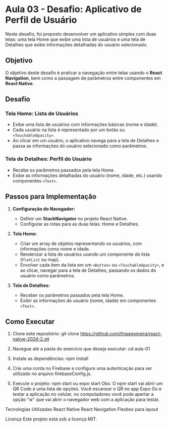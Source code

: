 # Aula 03 - Desafio: Aplicativo de Perfil de Usuário

Neste desafio, foi proposto desenvolver um aplicativo simples com duas telas: uma tela Home que exibe uma lista de usuários e uma tela de Detalhes que exibe informações detalhadas do usuário selecionado.

## Objetivo

O objetivo deste desafio é praticar a navegação entre telas usando o **React Navigation**, bem como a passagem de parâmetros entre componentes em **React Native**.

## Desafio

### Tela Home: Lista de Usuários
- Exibe uma lista de usuários com informações básicas (nome e idade).
- Cada usuário na lista é representado por um botão ou `<TouchableOpacity>`.
- Ao clicar em um usuário, o aplicativo navega para a tela de Detalhes e passa as informações do usuário selecionado como parâmetros.

### Tela de Detalhes: Perfil do Usuário
- Recebe os parâmetros passados pela tela Home.
- Exibe as informações detalhadas do usuário (nome, idade, etc.) usando componentes `<Text>`.

## Passos para Implementação

1. **Configuração do Navegador:**
   - Definir um **StackNavigator** no projeto React Native.
   - Configurar as rotas para as duas telas: Home e Detalhes.

2. **Tela Home:**
   - Criar um array de objetos representando os usuários, com informações como nome e idade.
   - Renderizar a lista de usuários usando um componente de lista (`FlatList` ou map).
   - Envolver cada item da lista em um `<Button>` ou `<TouchableOpacity>`, e ao clicar, navegar para a tela de Detalhes, passando os dados do usuário como parâmetros.

3. **Tela de Detalhes:**
   - Receber os parâmetros passados pela tela Home.
   - Exibir as informações do usuário (nome, idade) em componentes `<Text>`.

## Como Executar

1. Clone este repositório:
   git clone https://github.com/thiaagomeira/react-native-2024-2.git

2. Navegue até a pasta do exercício que deseja executar:
   cd aula-01

3. Instale as dependências:
   npm install

4. Crie uma conta no Firebase e configure uma autenticação para ser utilizado no arquivo firebaseConfig.js.

5. Execute o projeto:
   npm start ou expo start
   Obs: O npm start vai abrir um QR Code e uma lista de opções. Você escanear o QR no app Expo Go e testar a aplicação no celular, no computadores você pode apertar a opção "w" que vai abrir o navegador web com a     aplicação para testar.

Tecnologias Utilizadas
React Native
React Navigation
Flexbox para layout

Licença
Este projeto está sob a licença MIT.
